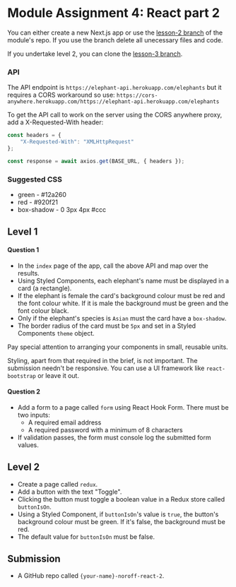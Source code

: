 # Module Assignment 4: React part 2

You can either create a new Next.js app or use the [lesson-2 branch](https://github.com/cnnrbrn/noroff-react-content-part-2-code/tree/lesson-2) of the module's repo. If you use the branch delete all unecessary files and code.

If you undertake level 2, you can clone the [lesson-3 branch](https://github.com/cnnrbrn/noroff-react-content-part-2-code/tree/lesson-3).

### API

The API endpoint is `https://elephant-api.herokuapp.com/elephants` but it requires a CORS workaround so use: `https://cors-anywhere.herokuapp.com/https://elephant-api.herokuapp.com/elephants`

To get the API call to work on the server using the CORS anywhere proxy, add a X-Requested-With header:

```js
const headers = {
    "X-Requested-With": "XMLHttpRequest"
};

const response = await axios.get(BASE_URL, { headers });
```

### Suggested CSS

- green - #12a260
- red - #920f21
- box-shadow - 0 3px 4px #ccc

## Level 1

#### Question 1
- In the `index` page of the app, call the above API and map over the results.
- Using Styled Components, each elephant's name must be displayed in a card (a rectangle).
- If the elephant is female the card's background colour must be red and the font colour white. If it is male the background must be green and the font colour black.
- Only if the elephant's species is `Asian` must the card have a `box-shadow`. 
- The border radius of the card must be `5px` and set in a Styled Components `theme` object.

Pay special attention to arranging your components in small, reusable units.

Styling, apart from that required in the brief, is not important. The submission needn't be responsive. You can use a UI framework like `react-bootstrap` or leave it out.

#### Question 2
- Add a form to a page called `form` using React Hook Form. There must be two inputs:
    - A required email address
    - A required password with a minimum of 8 characters
- If validation passes, the form must console log the submitted form values.


## Level 2

- Create a page called `redux`.
- Add a button with the text "Toggle". 
- Clicking the button must toggle a boolean value in a Redux store called `buttonIsOn`. 
- Using a Styled Component, if `buttonIsOn`'s value is `true`, the button's background colour must be green. If it's false, the background must be red.
- The default value for `buttonIsOn` must be false.


## Submission

- A GitHub repo called `{your-name}-noroff-react-2`.
